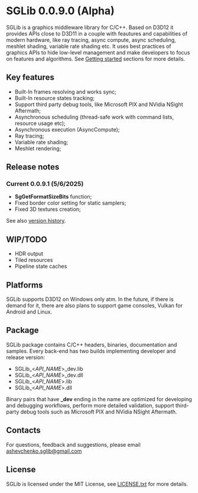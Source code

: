 # SGLib 0.0.9.0 (Alpha)

SGLib is a graphics middleware library for C/C++. Based on D3D12 it provides APIs close to D3D11 in a couple with feautures and capabilities of modern hardware, like ray tracing, async compute, async scheduling, meshlet shading, variable rate shading etc.
It uses best practices of graphics APIs to hide low-level management and make developers to focus on features and algorithms. See [Getting started](Docs/Tutorial.md) sections for more details.

## Key features
* Built-In frames resolving and works sync;
* Built-In resource states tracking;
* Support third party debug tools, like Microsoft PIX and NVidia NSight Aftermath;
* Asynchronous scheduling (thread-safe work with command lists, resource usage etc);
* Asynchronous execution (AsyncCompute);
* Ray tracing;
* Variable rate shading;
* Meshlet rendering;

## Release notes
### Current 0.0.9.1 (5/6/2025)
 * **SgGetFormatSizeBits** function;
 * Fixed border color setting for static samplers;
 * Fixed 3D textures creation;

See also [version history](Docs/Versions.md).

## WIP/TODO
- HDR output
- Tiled resources
- Pipeline state caches

## Platforms
SGLib supports D3D12 on Windows only atm.
In the future, if there is demand for it, there are also plans to support game consoles, Vulkan for Android and Linux.

## Package
SGLib package contains C/C++ headers, binaries, documentation and samples.
Every back-end has two builds implementing developer and release version:
* SGLib\_<*API_NAME*>\_dev.lib
* SGLib\_<*API_NAME*>\_dev.dll
* SGLib\_<*API_NAME*>.lib
* SGLib\_<*API_NAME*>.dll

Binary pairs that have **_dev** ending in the name are optimized for developing and debugging workflows, perform more detailed validation, support third-party debug tools such as Microsoft PIX and NVidia NSight Aftermath.

## Contacts
For questions, feedback and suggestions, please email ashevchenko.sglib@gmail.com

## License
SGLib is licensed under the MIT License, see [LICENSE.txt](LICENSE.txt) for more details.
